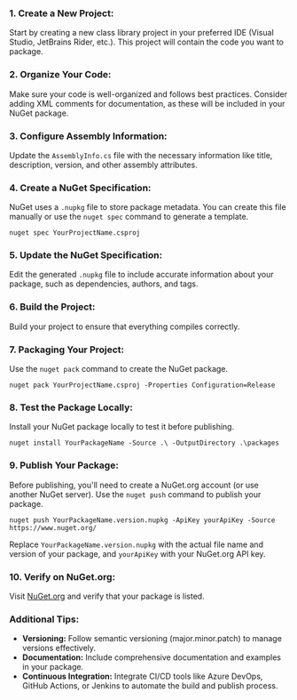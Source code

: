### 1. **Create a New Project:**

Start by creating a new class library project in your preferred IDE (Visual Studio, JetBrains Rider, etc.). This project will contain the code you want to package.

### 2. **Organize Your Code:**

Make sure your code is well-organized and follows best practices. Consider adding XML comments for documentation, as these will be included in your NuGet package.

### 3. **Configure Assembly Information:**

Update the `AssemblyInfo.cs` file with the necessary information like title, description, version, and other assembly attributes.

### 4. **Create a NuGet Specification:**

NuGet uses a `.nupkg` file to store package metadata. You can create this file manually or use the `nuget spec` command to generate a template.
```
nuget spec YourProjectName.csproj
```

### 5. **Update the NuGet Specification:**

Edit the generated `.nupkg` file to include accurate information about your package, such as dependencies, authors, and tags.

### 6. **Build the Project:**

Build your project to ensure that everything compiles correctly.

### 7. **Packaging Your Project:**

Use the `nuget pack` command to create the NuGet package.
```
nuget pack YourProjectName.csproj -Properties Configuration=Release
```

### 8. **Test the Package Locally:**

Install your NuGet package locally to test it before publishing.
```
nuget install YourPackageName -Source .\ -OutputDirectory .\packages
```

### 9. **Publish Your Package:**

Before publishing, you'll need to create a NuGet.org account (or use another NuGet server). Use the `nuget push` command to publish your package.
```
nuget push YourPackageName.version.nupkg -ApiKey yourApiKey -Source https://www.nuget.org/
```

Replace `YourPackageName.version.nupkg` with the actual file name and version of your package, and `yourApiKey` with your NuGet.org API key.

### 10. **Verify on NuGet.org:**

Visit [NuGet.org](https://www.nuget.org/) and verify that your package is listed.
### Additional Tips:

- **Versioning:** Follow semantic versioning (major.minor.patch) to manage versions effectively.
- **Documentation:** Include comprehensive documentation and examples in your package.
- **Continuous Integration:** Integrate CI/CD tools like Azure DevOps, GitHub Actions, or Jenkins to automate the build and publish process.